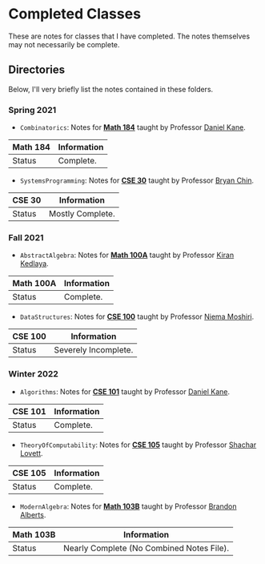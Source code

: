 # Completed Classes
These are notes for classes that I have completed. The notes themselves may not necessarily be complete.

## Directories
Below, I'll very briefly list the notes contained in these folders.

### Spring 2021
- `Combinatorics`: Notes for [**Math 184**](https://catalog.ucsd.edu/courses/MATH.html#math184) taught by Professor [Daniel Kane](https://cseweb.ucsd.edu/~dakane/).

| Math 184  | Information                 | 
| --------- | ----------------------------|
| Status    | Complete.                   |

- `SystemsProgramming`: Notes for [**CSE 30**](https://catalog.ucsd.edu/courses/CSE.html#cse30) taught by Professor [Bryan Chin](https://sites.google.com/eng.ucsd.edu/bryan-chins-page/home).

| CSE 30    | Information                 | 
| --------- | ----------------------------|
| Status    | Mostly Complete.            |

### Fall 2021
- `AbstractAlgebra`: Notes for [**Math 100A**](https://catalog.ucsd.edu/courses/MATH.html#math100a) taught by Professor [Kiran Kedlaya](https://mathweb.ucsd.edu/~kedlaya/).

| Math 100A | Information                 | 
| --------- | ----------------------------|
| Status    | Complete.                   |


- `DataStructures`: Notes for [**CSE 100**](https://catalog.ucsd.edu/courses/CSE.html#cse100) taught by Professor [Niema Moshiri](https://niema.net/).

| CSE 100 | Information                 | 
| ------- | ----------------------------|
| Status  | Severely Incomplete.        |


### Winter 2022
- `Algorithms`: Notes for [**CSE 101**](https://catalog.ucsd.edu/courses/CSE.html#cse101) taught by Professor [Daniel Kane](https://cseweb.ucsd.edu/~dakane/). 

| CSE 101   | Information                 | 
| --------- | ----------------------------|
| Status    | Complete.                   |

- `TheoryOfComputability`: Notes for [**CSE 105**](https://catalog.ucsd.edu/courses/CSE.html#cse105) taught by Professor [Shachar Lovett](https://cseweb.ucsd.edu/~slovett/home.html).


| CSE 105   | Information                 | 
| --------- | ----------------------------|
| Status    | Complete.                   |


- `ModernAlgebra`: Notes for [**Math 103B**](https://catalog.ucsd.edu/courses/MATH.html#math103b) taught by Professor [Brandon Alberts](https://sites.google.com/ucsd.edu/brandon-alberts). 


| Math 103B | Information                               | 
| --------- | ----------------------------------------- |
| Status    | Nearly Complete (No Combined Notes File). |
